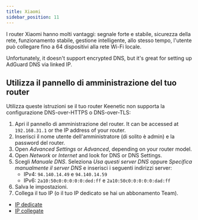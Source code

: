 ```yaml
---
title: Xiaomi
sidebar_position: 11
---
```


I router Xiaomi hanno molti vantaggi: segnale forte e stabile, sicurezza della rete, funzionamento stabile, gestione intelligente, allo stesso tempo, l'utente può collegare fino a 64 dispositivi alla rete Wi-Fi locale.

Unfortunately, it doesn't support encrypted DNS, but it's great for setting up AdGuard DNS via linked IP.

## Utilizza il pannello di amministrazione del tuo router

Utilizza queste istruzioni se il tuo router Keenetic non supporta la configurazione DNS-over-HTTPS o DNS-over-TLS:

1. Apri il pannello di amministrazione del router. It can be accessed at `192.168.31.1` or the IP address of your router.
2. Inserisci il nome utente dell'amministratore (di solito è admin) e la password del router.
3. Open _Advanced Settings_ or _Advanced_, depending on your router model.
4. Open _Network_ or _Internet_ and look for DNS or DNS Settings.
5. Scegli _Manuale DNS_. Seleziona _Usa questi server DNS_ oppure _Specifica manualmente il server DNS_ e inserisci i seguenti indirizzi server:
   - IPv4: `94.140.14.49` e `94.140.14.59`
   - IPv6: `2a10:50c0:0:0:0:0:ded:ff` e `2a10:50c0:0:0:0:0:dad:ff`
6. Salva le impostazioni.
7. Collega il tuo IP (o il tuo IP dedicato se hai un abbonamento Team).

- [IP dedicate](/private-dns/connect-devices/other-options/dedicated-ip.md)
- [IP collegate](/private-dns/connect-devices/other-options/linked-ip.md)
